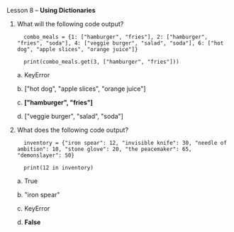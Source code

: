 Lesson 8 – **Using Dictionaries**

1.    What will the following code output?

            combo_meals = {1: ["hamburger", "fries"], 2: ["hamburger", "fries", "soda"], 4: ["veggie burger", "salad", "soda"], 6: ["hot dog", "apple slices", "orange juice"]}
        
            print(combo_meals.get(3, ["hamburger", "fries"]))

      a.      KeyError
      
      b.      ["hot dog", "apple slices", "orange juice"]
      
      c.      **["hamburger", "fries"]**
      
      d.      ["veggie burger", "salad", "soda"]

2.    What does the following code output?

            inventory = {"iron spear": 12, "invisible knife": 30, "needle of ambition": 10, "stone glove": 20, "the peacemaker": 65, "demonslayer": 50}

            print(12 in inventory)

      a.    True
      
      b.	"iron spear"
      
      c.    KeyError

      d.	**False**
